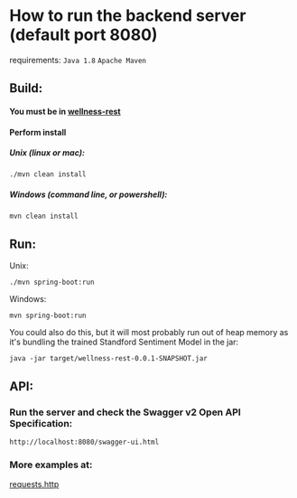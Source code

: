 # How to run the backend server (default port 8080)

requirements: `Java 1.8` `Apache Maven`

## Build: 

#### You must be in [wellness-rest](./wellness-rest)

#### Perform install

##### Unix (linux or mac):
```
./mvn clean install
```

##### Windows (command line, or powershell):
```
mvn clean install
```

## Run:

Unix:
```
./mvn spring-boot:run
```

Windows:
```
mvn spring-boot:run
```

You could also do this, but it will most probably run out of heap memory as it's bundling the 
trained Standford Sentiment Model in the jar:
```
java -jar target/wellness-rest-0.0.1-SNAPSHOT.jar 
```

## API:

### Run the server and check the Swagger v2 Open API Specification:
```
http://localhost:8080/swagger-ui.html
```

### More examples at:

[requests.http](https://github.com/theodor1289/stress-less/blob/master/wellness-rest/requests.http)
